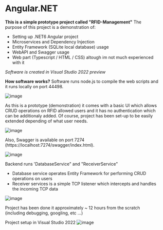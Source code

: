 # Angular.NET

**This is a simple prototype project called "RFID-Management"**
The purpose of this project is a demonstration of:
- Setting up .NET6 Angular project
- Microservices and Dependency Injection
- Entity Framework (SQLite local database) usage
- WebAPI and Swagger usage 
- Web part (Typescript / HTML / CSS) altough im not much experienced with it

_Software is created in Visual Studio 2022 preview_

**How software works?**
Software runs node.js to compile the web scripts and it runs locally on port 44498.

![image](https://github.com/NightRider92/RFID-Management/assets/10942663/d21f57f5-d7c7-4215-b7c6-afac2920312f)

As this is a prototype (demonstration) it comes with a basic UI which allows CRUD operations on RFID allowed users and it has 
no authentication which can be additionaly added. Of course, project has been set-up to be easily extended depending of what user needs.

![image](https://github.com/NightRider92/RFID-Management/assets/10942663/9cb5e757-f12b-4bb2-9fc4-5c42aa566ff6)

Also, Swagger is available on port 7274 (https://localhost:7274/swagger/index.html).

![image](https://github.com/NightRider92/RFID-Management/assets/10942663/54f17ca5-4b60-418f-91f3-4749d1a08d9a)

Backend runs 'DatabaseService" and "ReceiverService"
- Database service operates Entity Framework for performing CRUD operations on users
- Receiver services is a simple TCP listener which intercepts and handles the incoming TCP data

![image](https://github.com/NightRider92/RFID-Management/assets/10942663/15ca2b02-e44d-43ae-9a2e-3319b0f88925)

Project has been done it approximately ~ 12 hours from the scratch (including debugging, googling, etc ...)

Project setup in Visual Studio 2022
![image](https://github.com/NightRider92/RFID-Management/assets/10942663/41f00880-72e9-4206-b087-decf5cc7485f)


